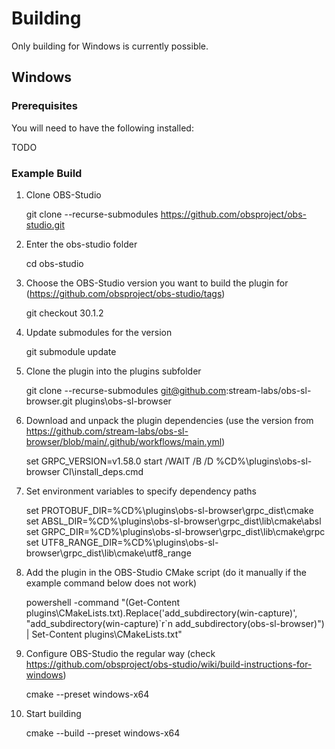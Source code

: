 # Building
Only building for Windows is currently possible.

## Windows

### Prerequisites
You will need to have the following installed:

TODO

### Example Build

1. Clone OBS-Studio

    git clone --recurse-submodules https://github.com/obsproject/obs-studio.git

2. Enter the obs-studio folder

    cd obs-studio

3. Choose the OBS-Studio version you want to build the plugin for (https://github.com/obsproject/obs-studio/tags)

    git checkout 30.1.2

4. Update submodules for the version

    git submodule update

5. Clone the plugin into the plugins subfolder

    git clone --recurse-submodules git@github.com:stream-labs/obs-sl-browser.git plugins\obs-sl-browser

6. Download and unpack the plugin dependencies (use the version from https://github.com/stream-labs/obs-sl-browser/blob/main/.github/workflows/main.yml)

    set GRPC_VERSION=v1.58.0
    start /WAIT /B /D %CD%\plugins\obs-sl-browser CI\install_deps.cmd

7. Set environment variables to specify dependency paths

    set PROTOBUF_DIR=%CD%\plugins\obs-sl-browser\grpc_dist\cmake
    set ABSL_DIR=%CD%\plugins\obs-sl-browser\grpc_dist\lib\cmake\absl
    set GRPC_DIR=%CD%\plugins\obs-sl-browser\grpc_dist\lib\cmake\grpc
    set UTF8_RANGE_DIR=%CD%\plugins\obs-sl-browser\grpc_dist\lib\cmake\utf8_range

8. Add the plugin in the OBS-Studio CMake script (do it manually if the example command below does not work)

    powershell -command "(Get-Content plugins\CMakeLists.txt).Replace('add_subdirectory(win-capture)', \"add_subdirectory(win-capture)\`r\`n    add_subdirectory(obs-sl-browser)\") | Set-Content plugins\CMakeLists.txt"

9. Configure OBS-Studio the regular way (check https://github.com/obsproject/obs-studio/wiki/build-instructions-for-windows)

    cmake --preset windows-x64

10. Start building

    cmake --build --preset windows-x64

